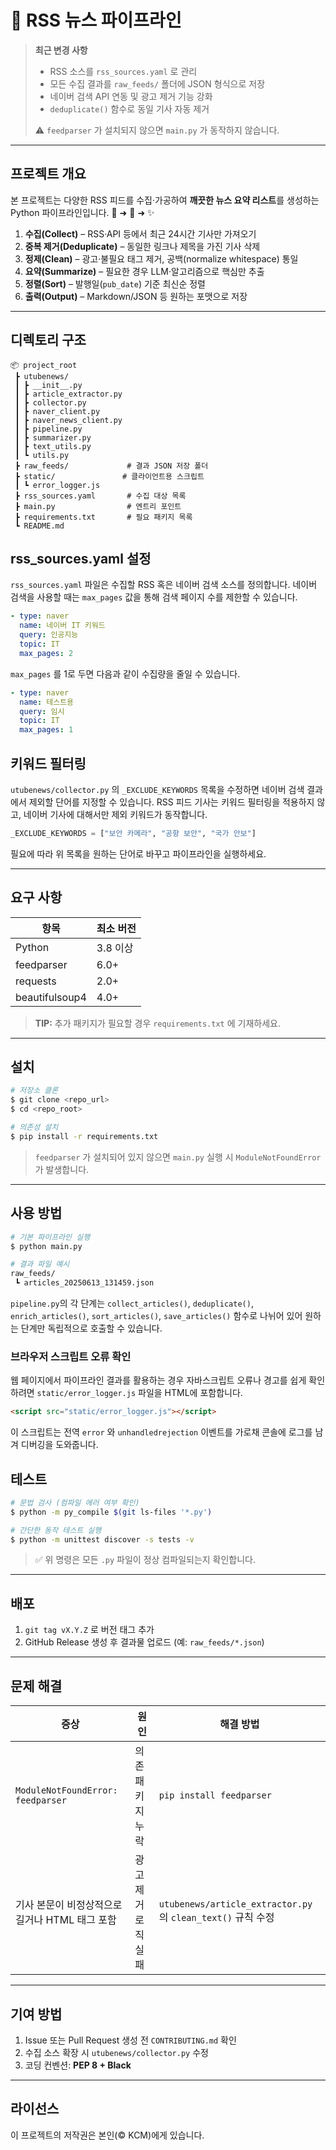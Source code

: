 # 📰 RSS 뉴스 파이프라인

> **최근 변경 사항**
>
> * RSS 소스를 `rss_sources.yaml` 로 관리
> * 모든 수집 결과를 `raw_feeds/` 폴더에 JSON 형식으로 저장
> * 네이버 검색 API 연동 및 광고 제거 기능 강화
> * `deduplicate()` 함수로 동일 기사 자동 제거
>
> ⚠️ `feedparser` 가 설치되지 않으면 `main.py` 가 동작하지 않습니다.

---

## 프로젝트 개요

본 프로젝트는 다양한 RSS 피드를 수집·가공하여 **깨끗한 뉴스 요약 리스트**를 생성하는 Python 파이프라인입니다. 🤖 ➜ 📰 ➜ ✨

1. **수집(Collect)** – RSS·API 등에서 최근 24시간 기사만 가져오기
2. **중복 제거(Deduplicate)** – 동일한 링크나 제목을 가진 기사 삭제
3. **정제(Clean)** – 광고·불필요 태그 제거, 공백(normalize whitespace) 통일
4. **요약(Summarize)** – 필요한 경우 LLM·알고리즘으로 핵심만 추출
5. **정렬(Sort)** – 발행일(`pub_date`) 기준 최신순 정렬
6. **출력(Output)** – Markdown/JSON 등 원하는 포맷으로 저장

---

## 디렉토리 구조

```
📦 project_root
 ┣ utubenews/
 ┃ ┣ __init__.py
 ┃ ┣ article_extractor.py
 ┃ ┣ collector.py
 ┃ ┣ naver_client.py
 ┃ ┣ naver_news_client.py
 ┃ ┣ pipeline.py
 ┃ ┣ summarizer.py
 ┃ ┣ text_utils.py
 ┃ ┗ utils.py
 ┣ raw_feeds/             # 결과 JSON 저장 폴더
 ┣ static/               # 클라이언트용 스크립트
 ┃ ┗ error_logger.js
 ┣ rss_sources.yaml       # 수집 대상 목록
 ┣ main.py                # 엔트리 포인트
 ┣ requirements.txt       # 필요 패키지 목록
 ┗ README.md
```

## rss_sources.yaml 설정

`rss_sources.yaml` 파일은 수집할 RSS 혹은 네이버 검색 소스를 정의합니다.
네이버 검색을 사용할 때는 `max_pages` 값을 통해 검색 페이지 수를 제한할 수
있습니다.

```yaml
- type: naver
  name: 네이버 IT 키워드
  query: 인공지능
  topic: IT
  max_pages: 2
```

`max_pages` 를 1로 두면 다음과 같이 수집량을 줄일 수 있습니다.

```yaml
- type: naver
  name: 테스트용
  query: 임시
  topic: IT
  max_pages: 1
```

## 키워드 필터링

`utubenews/collector.py` 의 `_EXCLUDE_KEYWORDS` 목록을 수정하면 네이버 검색
결과에서 제외할 단어를 지정할 수 있습니다. RSS 피드 기사는 키워드 필터링을
적용하지 않고, 네이버 기사에 대해서만 제외 키워드가 동작합니다.

```python
_EXCLUDE_KEYWORDS = ["보안 카메라", "공항 보안", "국가 안보"]
```

필요에 따라 위 목록을 원하는 단어로 바꾸고 파이프라인을 실행하세요.

---

## 요구 사항

| 항목             | 최소 버전  |
| -------------- | ------ |
| Python         | 3.8 이상 |
| feedparser     | 6.0+   |
| requests       | 2.0+   |
| beautifulsoup4 | 4.0+   |

> **TIP:** 추가 패키지가 필요할 경우 `requirements.txt` 에 기재하세요.

---

## 설치

```bash
# 저장소 클론
$ git clone <repo_url>
$ cd <repo_root>

# 의존성 설치
$ pip install -r requirements.txt
```

> `feedparser` 가 설치되어 있지 않으면 `main.py` 실행 시 `ModuleNotFoundError` 가 발생합니다.

---

## 사용 방법

```bash
# 기본 파이프라인 실행
$ python main.py

# 결과 파일 예시
raw_feeds/
 ┗ articles_20250613_131459.json
```

`pipeline.py`의 각 단계는 `collect_articles()`, `deduplicate()`,
`enrich_articles()`, `sort_articles()`, `save_articles()` 함수로 나뉘어 있어
원하는 단계만 독립적으로 호출할 수 있습니다.

### 브라우저 스크립트 오류 확인

웹 페이지에서 파이프라인 결과를 활용하는 경우 자바스크립트 오류나 경고를
쉽게 확인하려면 `static/error_logger.js` 파일을 HTML에 포함합니다.

```html
<script src="static/error_logger.js"></script>
```

이 스크립트는 전역 `error` 와 `unhandledrejection` 이벤트를 가로채 콘솔에
로그를 남겨 디버깅을 도와줍니다.



## 테스트

```bash
# 문법 검사 (컴파일 에러 여부 확인)
$ python -m py_compile $(git ls-files '*.py')

# 간단한 동작 테스트 실행
$ python -m unittest discover -s tests -v
```

> ✅ 위 명령은 모든 `.py` 파일이 정상 컴파일되는지 확인합니다.

---

## 배포

1. `git tag vX.Y.Z` 로 버전 태그 추가
2. GitHub Release 생성 후 결과물 업로드 (예: `raw_feeds/*.json`)

---

## 문제 해결

| 증상                                | 원인          | 해결 방법                                          |
| --------------------------------- | ----------- | ---------------------------------------------- |
| `ModuleNotFoundError: feedparser` | 의존 패키지 누락   | `pip install feedparser`                       |
| 기사 본문이 비정상적으로 길거나 HTML 태그 포함      | 광고 제거 로직 실패 | `utubenews/article_extractor.py` 의 `clean_text()` 규칙 수정 |

---

## 기여 방법

1. Issue 또는 Pull Request 생성 전 `CONTRIBUTING.md` 확인
2. 수집 소스 확장 시 `utubenews/collector.py` 수정
3. 코딩 컨벤션: **PEP 8 + Black**

---

## 라이선스

이 프로젝트의 저작권은 본인(© KCM)에게 있습니다.

